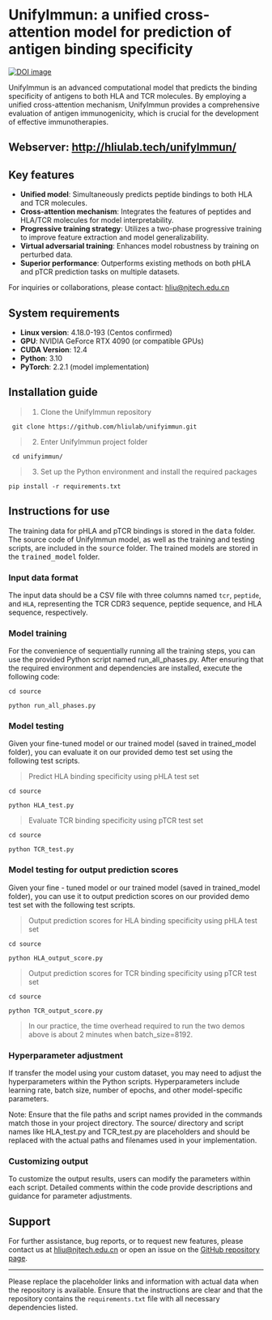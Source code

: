 # UnifyImmun: a unified cross-attention model for prediction of antigen binding specificity 
[![DOI image](https://zenodo.org/badge/DOI/10.5281/zenodo.14282419.svg)](https://doi.org/10.5281/zenodo.14282419)

UnifyImmun is an advanced computational model that predicts the binding specificity of antigens to both HLA and TCR molecules. By employing a unified cross-attention mechanism, UnifyImmun provides a comprehensive evaluation of antigen immunogenicity, which is crucial for the development of effective immunotherapies.

## Webserver: http://hliulab.tech/unifylmmun/

## Key features
- **Unified model**: Simultaneously predicts peptide bindings to both HLA and TCR molecules.
- **Cross-attention mechanism**: Integrates the features of peptides and HLA/TCR molecules for model interpretability.
- **Progressive training strategy**: Utilizes a two-phase progressive training to improve feature extraction and model generalizability.
- **Virtual adversarial training**: Enhances model robustness by training on perturbed data.
- **Superior performance**: Outperforms existing methods on both pHLA and pTCR prediction tasks on multiple datasets.

For inquiries or collaborations, please contact: hliu@njtech.edu.cn

## System requirements
- **Linux version**: 4.18.0-193 (Centos confirmed)
- **GPU**: NVIDIA GeForce RTX 4090 (or compatible GPUs)
- **CUDA Version**: 12.4
- **Python**: 3.10
- **PyTorch**: 2.2.1 (model implementation)

## Installation guide
>1. Clone the UnifyImmun repository

` git clone https://github.com/hliulab/unifyimmun.git`

>2. Enter UnifyImmun project folder

` cd unifyimmun/`

>3. Set up the Python environment and install the required packages
   
` pip install -r requirements.txt `

## Instructions for use
The training data for pHLA and pTCR bindings is stored in the <kbd>data</kbd> folder. The source code of UnifyImmun model, as well as the training and testing scripts, are included in the <kbd>source</kbd> folder. The trained models are stored in the <kbd>trained_model</kbd> folder.

### Input data format
The input data should be a CSV file with three columns named `tcr`, `peptide`, and `HLA`, representing the TCR CDR3 sequence, peptide sequence, and HLA sequence, respectively.

### Model training
For the convenience of sequentially running all the training steps, you can use the provided Python script named run_all_phases.py. After ensuring that the required environment and dependencies are installed, execute the following code:

`cd source`

`python run_all_phases.py`



### Model testing
Given your fine-tuned model or our trained model (saved in trained_model folder), you can evaluate it on our provided demo test set using the following test scripts.
>Predict HLA binding specificity using pHLA test set

`cd source`

`python HLA_test.py`

>Evaluate TCR binding specificity using pTCR test set

`cd source`

`python TCR_test.py`


### Model testing for output prediction scores
Given your fine - tuned model or our trained model (saved in trained_model folder), you can use it to output prediction scores on our provided demo test set with the following test scripts.
>Output prediction scores for HLA binding specificity using pHLA test set

`cd source`

`python HLA_output_score.py`

>Output prediction scores for TCR binding specificity using pTCR test set

`cd source`

`python TCR_output_score.py`

> In our practice, the time overhead required to run the two demos above is about 2 minutes when batch_size=8192.


### Hyperparameter adjustment
If transfer the model using your custom dataset, you may need to adjust the hyperparameters within the Python scripts. Hyperparameters include learning rate, batch size, number of epochs, and other model-specific parameters.

Note: Ensure that the file paths and script names provided in the commands match those in your project directory. The source/ directory and script names like HLA_test.py and TCR_test.py are placeholders and should be replaced with the actual paths and filenames used in your implementation.

### Customizing output
To customize the output results, users can modify the parameters within each script. Detailed comments within the code provide descriptions and guidance for parameter adjustments.

## Support
For further assistance, bug reports, or to request new features, please contact us at hliu@njtech.edu.cn or open an issue on the [GitHub repository page](https://github.com/hliulab/unifyimmun).

---

Please replace the placeholder links and information with actual data when the repository is available. Ensure that the instructions are clear and that the repository contains the `requirements.txt` file with all necessary dependencies listed.
